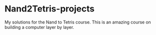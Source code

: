 # Nand2Tetris-projects
My solutions for the Nand to Tetris course. This is an amazing course on building a computer layer by layer.
